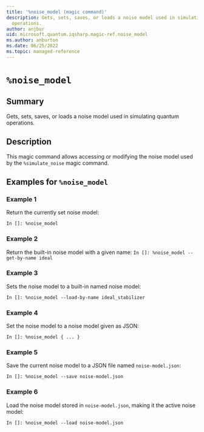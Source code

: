 ```yaml
---
title: '%noise_model (magic command)'
description: Gets, sets, saves, or loads a noise model used in simulating quantum
  operations.
author: anjbur
uid: microsoft.quantum.iqsharp.magic-ref.noise_model
ms.author: anburton
ms.date: 06/25/2022
ms.topic: managed-reference
---
```


<!--
    NB: This file has been automatically generated from Microsoft.Quantum.IQSharp.Jupyter.dll,
        please do not manually edit it.

    [DEBUG] JSON source:
        {"Name": "%noise_model", "Documentation": {"Summary": "Gets, sets, saves, or loads a noise model used in simulating quantum operations.", "Full": null, "Description": "\r\nThis magic command allows accessing or modifying the noise model used by\r\nthe `%simulate_noise` magic command.\r\n            ", "Remarks": null, "Examples": ["\r\nReturn the currently set noise model:\r\n```\r\nIn []: %noise_model\r\n```\r\n                ", "\r\n                    Return the built-in noise model with a given name:\r\n                    ```\r\n                    In []: %noise_model --get-by-name ideal\r\n                    ```\r\n                ", "\r\nSets the noise model to a built-in named noise model:\r\n```\r\nIn []: %noise_model --load-by-name ideal_stabilizer\r\n```\r\n                ", "\r\nSet the noise model to a noise model given as JSON:\r\n```\r\nIn []: %noise_model { ... }\r\n```\r\n                ", "\r\nSave the current noise model to a JSON file named\r\n`noise-model.json`:\r\n```\r\nIn []: %noise_model --save noise-model.json\r\n```\r\n                ", "\r\nLoad the noise model stored in `noise-model.json`,\r\nmaking it the active noise model:\r\n```\r\nIn []: %noise_model --load noise-model.json\r\n```\r\n                "], "SeeAlso": null}, "AssemblyName": "Microsoft.Quantum.IQSharp.Jupyter"}
-->

# `%noise_model`

## Summary

Gets, sets, saves, or loads a noise model used in simulating quantum operations.

## Description

This magic command allows accessing or modifying the noise model used by
the `%simulate_noise` magic command.

## Examples for `%noise_model`

### Example 1

Return the currently set noise model:
```
In []: %noise_model
```

### Example 2

Return the built-in noise model with a given name:
                    ```
                    In []: %noise_model --get-by-name ideal
                    ```

### Example 3

Sets the noise model to a built-in named noise model:
```
In []: %noise_model --load-by-name ideal_stabilizer
```

### Example 4

Set the noise model to a noise model given as JSON:
```
In []: %noise_model { ... }
```

### Example 5

Save the current noise model to a JSON file named
`noise-model.json`:
```
In []: %noise_model --save noise-model.json
```

### Example 6

Load the noise model stored in `noise-model.json`,
making it the active noise model:
```
In []: %noise_model --load noise-model.json
```
